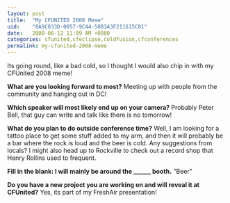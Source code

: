 ```yaml
---
layout: post
title:  "My CFUNITED 2008 Meme"
uid:	"8A9C033D-0057-9C44-58B3A3F211615C81"
date:   2008-06-12 11:09 AM +0000
categories: cfunited,cfeclipse,coldfusion,cfconferences
permalink: my-cfunited-2008-meme
---
```

Its going round, like a bad cold, so I thought I would also chip in with my CFUnited 2008 meme!

<strong>What are you looking forward to most?</strong>
Meeting up with people from the community and hanging out in DC!


<strong>Which speaker will most likely end up on your camera?</strong>
Probably Peter Bell, that guy can write and talk like there is no tomorrow!

<strong>What do you plan to do outside conference time?</strong>
Well, I am looking for a tattoo place to get some stuff added to my arm, and then it will probably be a bar where the rock is loud and the beer is cold. Any suggestions from locals?
I might also head up to Rockville to check out a record shop that Henry Rollins used to frequent.

<strong>Fill in the blank: I will mainly be around the ______ booth.</strong>
"Beer"


<strong>Do you have a new project you are working on and will reveal it at CFUnited?</strong>
Yes, its part of my FreshAir presentation!